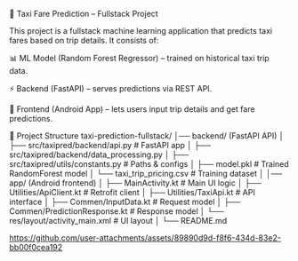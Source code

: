 🚖 Taxi Fare Prediction – Fullstack Project

This project is a fullstack machine learning application that predicts taxi fares based on trip details. It consists of:

📊 ML Model (Random Forest Regressor) – trained on historical taxi trip data.

⚡ Backend (FastAPI) – serves predictions via REST API.

📱 Frontend (Android App) – lets users input trip details and get fare predictions.

📂 Project Structure
taxi-prediction-fullstack/
│── backend/ (FastAPI API)
│   ├── src/taxipred/backend/api.py      # FastAPI app
│   ├── src/taxipred/backend/data_processing.py
│   ├── src/taxipred/utils/constants.py  # Paths & configs
│   ├── model.pkl                        # Trained RandomForest model
│   └── taxi_trip_pricing.csv            # Training dataset
│
│── app/ (Android frontend)
│   ├── MainActivity.kt                  # Main UI logic
│   ├── Utilities/ApiClient.kt           # Retrofit client
│   ├── Utilities/TaxiApi.kt             # API interface
│   ├── Commen/InputData.kt              # Request model
│   ├── Commen/PredictionResponse.kt     # Response model
│   └── res/layout/activity_main.xml     # UI layout
│
└── README.md


https://github.com/user-attachments/assets/89890d9d-f8f6-434d-83e2-bb00f0cea192

